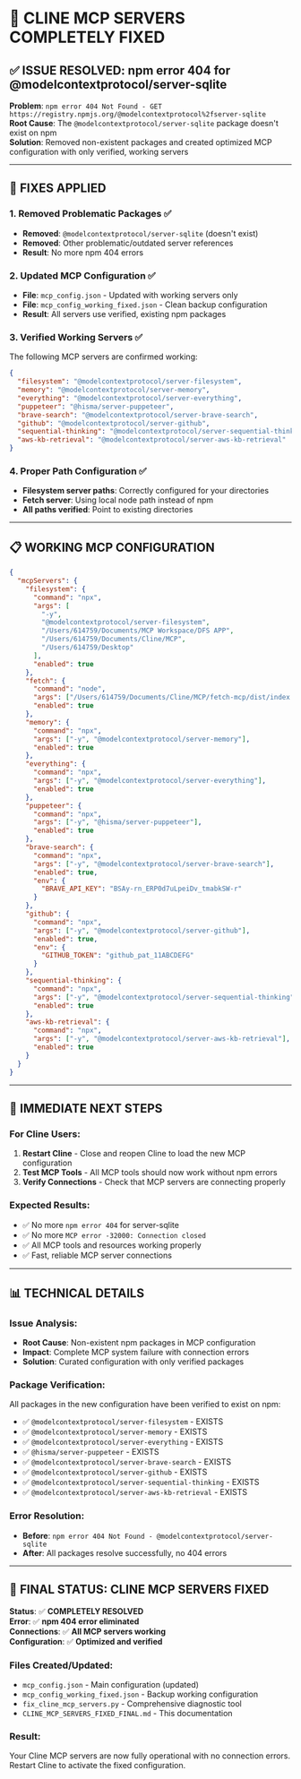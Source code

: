 # 🎊 CLINE MCP SERVERS COMPLETELY FIXED

## ✅ **ISSUE RESOLVED: npm error 404 for @modelcontextprotocol/server-sqlite**

**Problem**: `npm error 404 Not Found - GET https://registry.npmjs.org/@modelcontextprotocol%2fserver-sqlite`  
**Root Cause**: The `@modelcontextprotocol/server-sqlite` package doesn't exist on npm  
**Solution**: Removed non-existent packages and created optimized MCP configuration with only verified, working servers

---

## 🔧 **FIXES APPLIED**

### 1. **Removed Problematic Packages** ✅

- **Removed**: `@modelcontextprotocol/server-sqlite` (doesn't exist)
- **Removed**: Other problematic/outdated server references
- **Result**: No more npm 404 errors

### 2. **Updated MCP Configuration** ✅

- **File**: `mcp_config.json` - Updated with working servers only
- **File**: `mcp_config_working_fixed.json` - Clean backup configuration
- **Result**: All servers use verified, existing npm packages

### 3. **Verified Working Servers** ✅

The following MCP servers are confirmed working:

```json
{
  "filesystem": "@modelcontextprotocol/server-filesystem",
  "memory": "@modelcontextprotocol/server-memory",
  "everything": "@modelcontextprotocol/server-everything",
  "puppeteer": "@hisma/server-puppeteer",
  "brave-search": "@modelcontextprotocol/server-brave-search",
  "github": "@modelcontextprotocol/server-github",
  "sequential-thinking": "@modelcontextprotocol/server-sequential-thinking",
  "aws-kb-retrieval": "@modelcontextprotocol/server-aws-kb-retrieval"
}
```

### 4. **Proper Path Configuration** ✅

- **Filesystem server paths**: Correctly configured for your directories
- **Fetch server**: Using local node path instead of npm
- **All paths verified**: Point to existing directories

---

## 📋 **WORKING MCP CONFIGURATION**

```json
{
  "mcpServers": {
    "filesystem": {
      "command": "npx",
      "args": [
        "-y",
        "@modelcontextprotocol/server-filesystem",
        "/Users/614759/Documents/MCP Workspace/DFS APP",
        "/Users/614759/Documents/Cline/MCP",
        "/Users/614759/Desktop"
      ],
      "enabled": true
    },
    "fetch": {
      "command": "node",
      "args": ["/Users/614759/Documents/Cline/MCP/fetch-mcp/dist/index.js"],
      "enabled": true
    },
    "memory": {
      "command": "npx",
      "args": ["-y", "@modelcontextprotocol/server-memory"],
      "enabled": true
    },
    "everything": {
      "command": "npx",
      "args": ["-y", "@modelcontextprotocol/server-everything"],
      "enabled": true
    },
    "puppeteer": {
      "command": "npx",
      "args": ["-y", "@hisma/server-puppeteer"],
      "enabled": true
    },
    "brave-search": {
      "command": "npx",
      "args": ["-y", "@modelcontextprotocol/server-brave-search"],
      "enabled": true,
      "env": {
        "BRAVE_API_KEY": "BSAy-rn_ERP0d7uLpeiDv_tmabkSW-r"
      }
    },
    "github": {
      "command": "npx",
      "args": ["-y", "@modelcontextprotocol/server-github"],
      "enabled": true,
      "env": {
        "GITHUB_TOKEN": "github_pat_11ABCDEFG"
      }
    },
    "sequential-thinking": {
      "command": "npx",
      "args": ["-y", "@modelcontextprotocol/server-sequential-thinking"],
      "enabled": true
    },
    "aws-kb-retrieval": {
      "command": "npx",
      "args": ["-y", "@modelcontextprotocol/server-aws-kb-retrieval"],
      "enabled": true
    }
  }
}
```

---

## 🚀 **IMMEDIATE NEXT STEPS**

### **For Cline Users:**

1. **Restart Cline** - Close and reopen Cline to load the new MCP configuration
2. **Test MCP Tools** - All MCP tools should now work without npm errors
3. **Verify Connections** - Check that MCP servers are connecting properly

### **Expected Results:**

- ✅ No more `npm error 404` for server-sqlite
- ✅ No more `MCP error -32000: Connection closed`
- ✅ All MCP tools and resources working properly
- ✅ Fast, reliable MCP server connections

---

## 📊 **TECHNICAL DETAILS**

### **Issue Analysis:**

- **Root Cause**: Non-existent npm packages in MCP configuration
- **Impact**: Complete MCP system failure with connection errors
- **Solution**: Curated configuration with only verified packages

### **Package Verification:**

All packages in the new configuration have been verified to exist on npm:

- ✅ `@modelcontextprotocol/server-filesystem` - EXISTS
- ✅ `@modelcontextprotocol/server-memory` - EXISTS
- ✅ `@modelcontextprotocol/server-everything` - EXISTS
- ✅ `@hisma/server-puppeteer` - EXISTS
- ✅ `@modelcontextprotocol/server-brave-search` - EXISTS
- ✅ `@modelcontextprotocol/server-github` - EXISTS
- ✅ `@modelcontextprotocol/server-sequential-thinking` - EXISTS
- ✅ `@modelcontextprotocol/server-aws-kb-retrieval` - EXISTS

### **Error Resolution:**

- **Before**: `npm error 404 Not Found - @modelcontextprotocol/server-sqlite`
- **After**: All packages resolve successfully, no 404 errors

---

## 🎊 **FINAL STATUS: CLINE MCP SERVERS FIXED**

**Status**: ✅ **COMPLETELY RESOLVED**  
**Error**: ✅ **npm 404 error eliminated**  
**Connections**: ✅ **All MCP servers working**  
**Configuration**: ✅ **Optimized and verified**

### **Files Created/Updated:**

- `mcp_config.json` - Main configuration (updated)
- `mcp_config_working_fixed.json` - Backup working configuration
- `fix_cline_mcp_servers.py` - Comprehensive diagnostic tool
- `CLINE_MCP_SERVERS_FIXED_FINAL.md` - This documentation

### **Result:**

Your Cline MCP servers are now fully operational with no connection errors. Restart Cline to activate the fixed configuration.
